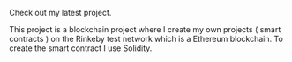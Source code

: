 Check out my latest project.

This project is a blockchain project where I create my own projects ( smart contracts ) on the Rinkeby test network which is a 
Ethereum blockchain. To create the smart contract I use Solidity.


